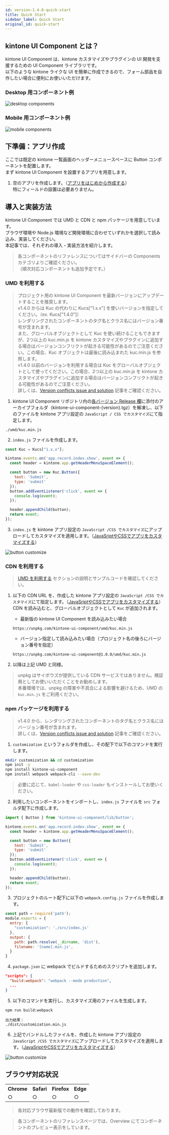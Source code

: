 ```yaml
---
id: version-1.4.0-quick-start
title: Quick Start
sidebar_label: Quick Start
original_id: quick-start
---
```


## kintone UI Component とは？

kintone UI Component は、kintone カスタマイズやプラグインの UI 開発を支援するための UI Component ライブラリです。<br>
以下のような kintone ライクな UI を簡単に作成できるので、フォーム部品を自作したい場合に便利にお使いいただけます。

### Desktop 用コンポーネント例

![desktop components](assets/desktop_components.png)

### Mobile 用コンポーネント例

![mobile components](assets/mobile_components.png)

## 下準備：アプリ作成

ここでは既定の kintone 一覧画面のヘッダーメニュースペースに Button コンポーネントを配置します。<br>
まず kintone UI Component を設置するアプリを用意します。

1. 空のアプリを作成します。（[アプリをはじめから作成する](https://jp.cybozu.help/k/ja/user/create_app/tutorial.html)）<br>
特にフィールドの設置は必要ありません。

## 導入と実装方法

kintone UI Component では UMD と CDN と npm パッケージを用意しています。<br>
ブラウザ環境や Node.js 環境など開発環境に合わせていずれかを選択して読み込み、実装してください。<br>
本記事では、それぞれの導入・実装方法を紹介します。

> 各コンポーネントのリファレンスについてはサイドバーの Components カテゴリよりご確認ください。<br>
> （順次対応コンポーネントも追加予定です。）

### UMD を利用する

> プロジェクト用の kintone UI Component を最新バージョンにアップデートすることを推奨します。<br>
> v1.4.0 からは Kuc の代わりに Kucs["1.x.x"] を使いバージョンを指定してください。（ex. Kucs["1.4.0"]）<br>
> レンダリングされたコンポーネントのタグ名とクラス名にはバージョン番号が含まれます。<br>
> また、グローバルオブジェクトとして Kuc を使い続けることもできますが、2つ以上の kuc.min.js を kintone カスタマイズやプラグインに追加する場合はバージョンコンフリクトが起きる可能性があるのでご注意ください。この場合、Kuc オブジェクトは最後に読み込まれた kuc.min.js を参照します。<br>
> v1.4.0 以前のバージョンを利用する場合は Kuc をグローバルオブジェクトとして使ってください。この場合、2つ以上の kuc.min.js を kintone カスタマイズやプラグインに追加する場合はバージョンコンフリクトが起きる可能性があるのでご注意ください。<br>
> 詳しくは、[Version conflicts issue and solution](../guides/version-conflicts-issue-solution) 記事をご確認ください。

1. kintone UI Component リポジトリ内の[各バージョン Release 欄](https://github.com/kintone-labs/kintone-ui-component/releases)に添付のアーカイブフォルダ（kintone-ui-component-{version}.tgz）を解凍し、以下のファイルを kintone アプリ設定の `JavaScript / CSS でカスタマイズ`にて指定します。

```text
./umd/kuc.min.js
```

2. `index.js` ファイルを作成します。

```js
const Kuc = Kucs["1.x.x"];

kintone.events.on('app.record.index.show', event => {
  const header = kintone.app.getHeaderMenuSpaceElement();

  const button = new Kuc.Button({
    text: 'Submit',
    type: 'submit'
  });
  button.addEventListener('click', event => {
    console.log(event);
  });

  header.appendChild(button);
  return event;
});
```

3. `index.js` を kintone アプリ設定の `JavaScript /CSS でカスタマイズ`にアップロードしてカスタマイズを適用します。（[JavaSriptやCSSでアプリをカスタマイズする](https://jp.cybozu.help/k/ja/user/app_settings/js_customize.html)）

![button customize](assets/button_customize.png)

### CDN を利用する
> [UMD を利用する](#umd-を利用する) セクションの説明とサンプルコードを確認してください。

1. 以下の CDN URL を、作成した kintone アプリ設定の `JavaScript /CSS でカスタマイズ`にて指定します。（[JavaSriptやCSSでアプリをカスタマイズする](https://get.kintone.help/k/ja/user/app_settings/js_customize.html)）<br>
CDN を読み込むと、グローバルオブジェクトとして `Kuc` が追加されます。

   - 最新版の kintone UI Component を読み込みたい場合
    ```text
    https://unpkg.com/kintone-ui-component/umd/kuc.min.js
    ```

   - バージョン指定して読み込みたい場合（プロジェクト名の後ろにバージョン番号を指定）
    ```text
    https://unpkg.com/kintone-ui-component@1.0.0/umd/kuc.min.js
    ```

2. 以降は上記 UMD と同様。

> unpkg はサイボウズが提供している CDN サービスではありません。検証用としてお使いいただくことをお勧めします。<br>
> 本番環境では、unpkg の障害や不具合による影響を避けるため、UMD の `kuc.min.js` をご利用ください。

### npm パッケージを利用する

> v1.4.0 から、レンダリングされたコンポーネントのタグ名とクラス名にはバージョン番号が含まれます。<br>
> 詳しくは、[Version conflicts issue and solution](../guides/version-conflicts-issue-solution) 記事をご確認ください。

1. `customization` というフォルダを作成し、その配下で以下のコマンドを実行します。

```sh
mkdir customization && cd customization
npm init -y
npm install kintone-ui-component
npm install webpack webpack-cli --save-dev
```

> 必要に応じて、`babel-loader` や `css-loader` もインストールしてお使いください。

2. 利用したいコンポーネントをインポートし、`index.js` ファイルを `src` フォルダ配下に作成します。

```js
import { Button } from 'kintone-ui-component/lib/button';

kintone.events.on('app.record.index.show', event => {
  const header = kintone.app.getHeaderMenuSpaceElement();

  const button = new Button({
    text: 'Submit',
    type: 'submit'
  });
  button.addEventListener('click', event => {
    console.log(event);
  });

  header.appendChild(button);
  return event;
});
```
3. プロジェクトのルート配下に以下の `webpack.config.js` ファイルを作成します。

```js
const path = require('path');
module.exports = {
  entry: {
    "customization": './src/index.js'
  },
  output: {
    path: path.resolve(__dirname, 'dist'),
    filename: '[name].min.js',
  }
}
```

4. `package.json` に webpack でビルドするためのスクリプトを追加します。

```json
"scripts": {
  "build:webpack": "webpack --mode production",
  ...
}
```

5. 以下のコマンドを実行し、カスタマイズ用のファイルを生成します。

```text
npm run build:webpack
```

```text
出力結果：
./dist/customization.min.js
```

6. 上記でバンドルしたファイルを、作成した kintone アプリ設定の `JavaScript /CSS でカスタマイズ`にアップロードしてカスタマイズを適用します。（[JavaSriptやCSSでアプリをカスタマイズする](https://jp.cybozu.help/k/ja/user/app_settings/js_customize.html)）

![button customize](assets/button_customize.png)

## ブラウザ対応状況

<table>
  <tr>
    <th>Chrome</th>
    <th>Safari</th>
    <th>Firefox</th>
    <th>Edge</th>
  </tr>
  <tr>
    <td>○</td>
    <td>○</td>
    <td>○</td>
    <td>○</td>
  </tr>
</table>

> 各対応ブラウザ最新版での動作を確認しております。

> 各コンポーネントのリファレンスページでは、Overview にてコンポーネントのプレビュー表示をしています。<br>
